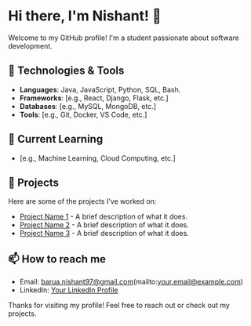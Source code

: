 # Hi there, I'm Nishant! 👋

Welcome to my GitHub profile! I'm a student passionate about software development.

## 🔧 Technologies & Tools

- **Languages**: Java, JavaScript, Python, SQL, Bash.
- **Frameworks**: [e.g., React, Django, Flask, etc.]
- **Databases**: [e.g., MySQL, MongoDB, etc.]
- **Tools**: [e.g., Git, Docker, VS Code, etc.]

## 🌱 Current Learning

- [e.g., Machine Learning, Cloud Computing, etc.]

## 💼 Projects

Here are some of the projects I've worked on:

- [Project Name 1](link-to-project) - A brief description of what it does.
- [Project Name 2](link-to-project) - A brief description of what it does.
- [Project Name 3](link-to-project) - A brief description of what it does.

## 📫 How to reach me

- Email: barua.nishant97@gmail.com(mailto:your.email@example.com)
- LinkedIn: [Your LinkedIn Profile](link-to-your-profile)

Thanks for visiting my profile! Feel free to reach out or check out my projects.
